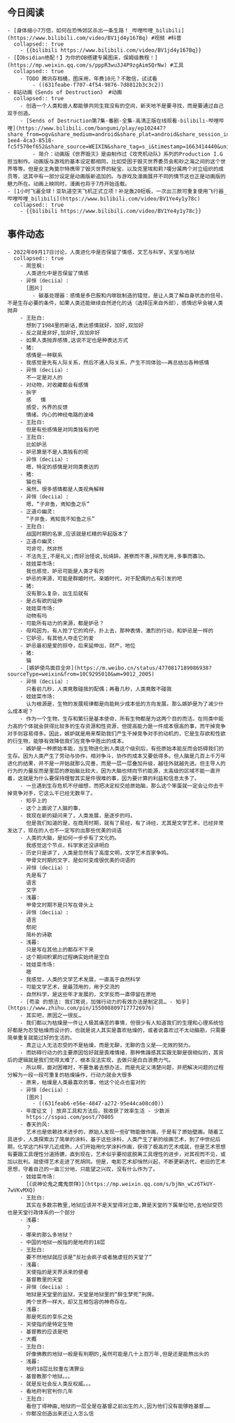 ## 今日阅读
	- [身体缩小7万倍，如何在恐怖郊区杀出一条生路！_哔哩哔哩_bilibili](https://www.bilibili.com/video/BV1jd4y167Bq) #视频 #科普
	  collapsed:: true
		- {{bilibili https://www.bilibili.com/video/BV1jd4y167Bq}}
	- [【Obsidian绝配！】为你的OB搭建专属图床，保姆级教程！](https://mp.weixin.qq.com/s/pppR3wu3J4P9zgAimSQrNw) #工具
	  collapsed:: true
		- TODO 腾讯存档桶，图床用，年费10元？不敢信，试试看
			- ((631feabe-f707-4f54-9876-7d8812b3c3c2))
	- B站动画《Sends of Destruction》 #动画
	  collapsed:: true
		- 创造一个人类和兽人都能够共同生我没有的空间，新天地不是要寻找，而是要通过自己双手创造。
		- [Sends of Destruction第7集-番剧-全集-高清正版在线观看-bilibili-哔哩哔哩](https://www.bilibili.com/bangumi/play/ep102447?share_from=ogv&share_medium=android&share_plat=android&share_session_id=b7e7de15-1ee4-4ca3-8518-fc5f570ef652&share_source=WEIXIN&share_tag=s_i&timestamp=1663414440&unique_k=vpfSnj9)
			- 简介：动画版《世界毁灭》是由制作过《攻壳机动队》系列的Production I.G担当制作。动画版与游戏的基本设定都相同，比如受困于毁灭世界委员会和砂之海之间的这个世界等等。但是女主角莫尔特携带了毁灭世界的秘宝，以及克里埃和莉?嗄分属两个对立组织的成员等，这其中有一部分设定是动画版新追加的。与游戏及漫画展开不同的情节这也正是动画版的魅力所在。动画上映同时，漫画也将于7月开始连载。
	- [1小时飞遍全球！亚轨道空天飞机正式立项！补足轰20短板，一次出三款可重复使用飞行器_哔哩哔哩_bilibili](https://www.bilibili.com/video/BV1Ye4y1y78c)
	  collapsed:: true
		- {{bilibili https://www.bilibili.com/video/BV1Ye4y1y78c}}
## 事件动态
	- 2022年09月17日讨论，人类进化中是否保留了情感，文艺与科学，天堂与地狱
	  collapsed:: true
		- 周笠枫:
		  人类进化中是否保留了情感
		- 异恒（deciia）:
		  [图片]
			- 碳基处理器：感情是多巴胺和内啡肽制造的错觉，是让人类了解自身状态的信号，不是生存必要的条件，如果人类还能继续自然进化的话（选择压来自外部），感情迟早会被人类抛弃
		- 王肚白:
		  想到了1984里的新话,表达感情就好，加好,双加好
		- 反之就是非好,加非好,双加非好
		- 如果人类抛弃感情,这说不定也是种表达方式
		- 猪:
		  感情是一种联系
		- 我感觉是先有人际关系，然后不通人际关系，产生不同体验——再总结出各种感情
		- 异恒（deciia）:
		  不一定是对人的
		- 对动物，对收藏都会有感情
		- 拆字
		  感   情 
		  感受，外界的反馈
		  情绪，内心的神经电路的波峰
		- 王肚白:
		  但是有些感情是对同类独有的吧
		- 王肚白:
		  比如妒忌
		- 妒忌算是不是人类独有的呢
		- 异恒（deciia）:
		  嗯，特定的感情是对同类表达的
		- 猪:
		  猫也有
		- 虽然，很多感情都是人类视角解释
		- 异恒（deciia）:
		  嗯，“子非鱼，焉知鱼之乐”
		- 正道の幽灵:
		  “子非鱼，焉知我不知鱼之乐”
		- 王肚白:
		  战国时期的名家,应该就是杠精的早起版本了
		- 正道の幽灵:
		  可非可，然非然
		- 不法先王,不是礼义;而好治怪说,玩绮辞。甚察而不惠,辩而无用,多事而寡功。
		- 娃娃菜市场:
		  我也感觉，妒忌可能是人类才有的
		- 妒忌的来源，可能是群婚时代，亲婚时代，对于配偶的占有引发的吧
		- 猪:
		  没有那么复杂，出生后就有
		- 是占有欲的延伸
		- 娃娃菜市场:
		  动物有吗
		- 可能所有动力的来源，都是妒忌？
		- 母鸡因为，有人抢了它的鸡仔，扑上去，那种表情，激烈的行动，和妒忌是一样的
		- 它妒忌，有其他人夺走它的爱
		- 妒忌最初是爱的掠夺，后来延伸出，财产，地位
		- 猪:
		  猫
		- [嫉妒使鸟面目全非](https://m.weibo.cn/status/4770817189086938?sourceType=weixin&from=10C9295010&wm=9012_2005)
		- 异恒（deciia）:
		  只看前几秒，人类竟敢碰我的配偶；再看几秒，人类竟敢不碰我
		- 娃娃菜市场:
		  认为根源是，生物的发展规律都是向能耗少成本低的方向发展。那么嫉妒是为了减少什么成本呢？
		- 作为一个生物，生存和繁衍是基本使命，所有生物都是为这两个目的而活。在同类中能力高的个体就会获得比较多的生存资源和性资源，但提高能力是一件成本很高的事，而干掉竞争对手则容易得多。因此，嫉妒就是用来帮助我们产生干掉竞争对手的动机的，它是生存欲和性欲的衍生物，能够有效降低我们在竞争中胜出的成本。
		- 嫉妒是一种原始本能，当生物进化到人类这个级别后，有些原始本能反而会妨碍我们的生存。因为人类产生了劳动与协作，相对争斗，协作的成本又要低得多。但人脑是几百上千万年进化的结果，并不是一开始就那么完善，而是一层一层叠加升级，越往外就越先进。但主导人的行为的力量反而是里层的原始脑比较大，因为大脑也倾向节约能源，太高级的区域不能一直开着，这就是为什么要保持理智其实是件很难的事，因为要计算的利益和信息太多了。
		- 一旦遇到生存危机不仔细想，而把决定权交给原始脑，那么这个笨蛋就一定会让你去干掉竞争对手，它这么干已经无数年了。
		- 知乎上的
		- 这个上面说了人脑的事，
		- 我现在新的疑问来了，人类发展，是逐步的吗，
		  但是我们知道的是，在商周时期，就有了易经，有了诗经，尤其是文学艺术，已经非常发达了，现在的人也不一定写的出那些优美的词语
		- 人类的大脑，是如何一步步有了文化的。
		  我感觉这个节点，科学家还没讲明白
		- 历史只是讲了，人类是忽然有了高度文明，文学艺术百家争鸣。
		  甲骨文时期的文字，是如何变成很优美的词语的
		- 异恒（deciia）:
		  先是有了
		  语言
		  文字
		- 浅暮:
		  甲骨文时期不是只写在骨头上
		- 异恒（deciia）:
		  语言
		  祭祀
		  简朴的诗歌
		- 浅暮:
		  只是写在其他上的都存不下来
		- 这个期间积累的过程确实始终是空白
		- 娃娃菜市场:
		  嗯
		- 我感觉，人类的文学艺术发展，一直高于自然科学
		- 可能文学艺术，是最顶用的，用于交流的
		- 自然科学，是这些年才发展的，文学反而一直停留在原地
		- [苟渝 的想法: 我们常说，加强行动力的有效办法是制定具… - 知乎](https://www.zhihu.com/pin/1550088097177726976)
		- 其实吧，原因之一很反…
		- 我们都以为枯燥是一件让人极其痛苦的事情，但很少有人知道我们的生理和心理系统恰好都是为忍受枯燥而设计的，也就是说人其实是喜欢枯燥的，或者说喜欢过不太动脑筋，只需要简单重复就能过好的生活的。
		- 真正让人无法忍受的不是枯燥，而是无聊，无聊的含义是——无效的努力。
		- 而妨碍行动力的主要原因恰好就是畏难情绪，那种焦躁感其实跟无聊是很相似的，其背后的逻辑就是我们觉得太难了，根本没法实现，去做只是白白浪费力气。
		- 所以啊，面对困难时，不要急着去想办法，而是先定义清楚问题，并把解决问题的过程分解为一段一段可重复的枯燥操作，行动力就会大很多
		- 原来，枯燥是人类最喜欢的事，他这个论点也蛮对的
		- 异恒（deciia）:
		  [图片]
			- ((631feab6-e56e-4847-a272-95e44ca08cd0))
		- 年度征文 | 放弃工具和方法后，我收获了效率生活 - 少数派
		  https://sspai.com/post/70805
		- 春天的风:
		  艺术也是依赖技术进步的，原始人发现一些矿物能做作画，于是有了原始壁画。随着工具进步，人类探索出了简单的涂料，基于这些涂料，人类产生了新的绘画艺术，到了中世纪后期，化学这门科学几近成熟，人们开始用化学涂料作画，获得了极高的艺术成就，但是艺术思想有要跟工具理性分道扬镳，直到现在，艺术似乎要彻底脱离工具理性的进步，对其视而不见，或加以批判。就使得艺术走进了死胡同。但是，电影艺术却悄然兴起，不断更新迭代，老旧的艺术思想，守着自己的一亩三分地，只能望之兴叹，没有什么作为了。
		- 娃娃菜市场:
		  [《说神论鬼之魔鬼崇拜》](https://mp.weixin.qq.com/s/bjNn_wCz6TkUY-7wVKvMXQ)
		- 王肚白:
		  其实在多数宗教里,地狱应该并不是天堂得对立面,算是天堂的下属单位吧,去地狱受罚也是天堂行政体系的一个部分
		- 浅暮:
		  ？
		- 哪来的那么多地狱？
		- 中国的地狱一般指的是地府的18层
		- 王肚白:
		  要不然地狱就应该是“反社会疯子或者施虐狂的天堂了”
		- 浅暮:
		  天使指的是天界派来的使者
		- 基督教里的天堂
		- 异恒（deciia）:
		  地狱是天堂里的监狱，天堂是地狱里的“醉生梦死”刑房。
		  两个世界一样大，却又互相包容的神奇存在。
		- 浅暮:
		  那是死后的享乐之处
		- 天使指的是特定生物
		- 基督教的应该是吧
		- 大概
		- 王肚白:
		  好像佛教的地狱一般是有刑期的,虽然可能是几十上百万年,但是还是能熬出头的
		- 浅暮:
		  地府18层比较重在清罪业
		- 基督教那个地狱。。。
		- 就是反社会反人类反权威。。。
		- 看地府判官判你几年
		- 王肚白:
		  看但丁得神曲,地狱的一层全是在基督之前出生的人,因为他们没有能够姓基督……
		- 你都没创造出来还让人怎么信